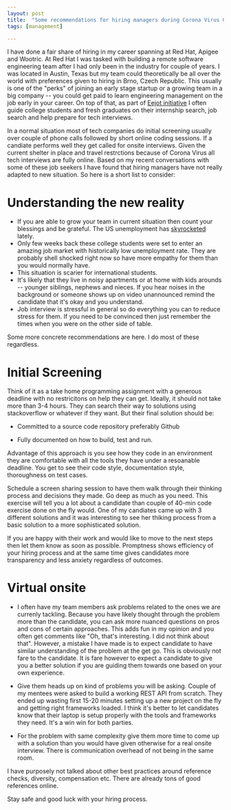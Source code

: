 ```yaml
---
layout: post
title:  "Some recommendations for hiring managers during Corona Virus Crisis"
tags: [management]

---
```


I have done a fair share of hiring in my career spanning at Red Hat, Apigee and Wootric. At Red Hat I was tasked with building a remote software engineering team after I had only been in the industry for couple of years. I was located in Austin, Texas but my team could theoretically be all over the world with preferences given to hiring in Brno, Czech Republic. This usually is one of the "perks" of joining an early stage startup or a growing team in a big company -- you could get paid to learn engineering management on the job early in your career. On top of that, as part of [Eejot initiative](www.eejot.org) I often guide college students and fresh graduates on their internship search, job search and help prepare for tech interviews. 

In a normal situation most of tech companies do initial screening usually over couple of phone calls followed by short online coding sessions. If a candiate performs well they get called for onsite interviews. Given the current shelter in place and travel restrctions because of Corona Virus all tech interviews are fully online. Based on my recent conversations with some of these job seekers I have found that hiring managers have not really adapted to new situation. So here is a short list to consider:

# Understanding the new reality

* If you are able to grow your team in current situation then count your blessings and be grateful. The US unemployment has [skyrocketed](https://fortune.com/2020/04/16/us-unemployment-rate-numbers-claims-this-week-total/) lately. 
* Only few weeks back these college students were set to enter an amazing job market with historically low unemployment rate. They are probably shell shocked right now so have more empathy for them than you would normally have.
* This situation is scarier for international students. 
* It's likely that they live in noisy apartments or at home with kids arounds -- younger siblings, nephews and nieces. If you hear noises in the background or someone shows up on video unannounced remind the candidate that it's okay and you understand.  
* Job interview is stressful in general so do everything you can to reduce stress for them. If you need to be convinced then just remember the times when you were on the other side of table. 

Some more concrete recommendations are here. I do most of these regardless.

# Initial Screening

Think of it as a take home programming assignment with a generous deadline with no restricitons on help they can get. Ideally, it should not take more than 3-4 hours. They can search their way to solutions using stackoverflow or whatever if they want. But their final solution should be: 

- Committed to a source code repository preferably Github

- Fully documented on how to build, test and run.

Advantage of this approach is you see how they code in an environment they are comfortable with all the tools they have under a resoanable deadline. You get to see their code style, documentation style, thoroughness on test cases.

Schedule a screen sharing session to have them walk through their thinking process and decisions they made. Go deep as much as you need. This exercise will tell you a lot about a candidate than couple of 40-min code exercise done on the fly would. One of my candiates came up with 3 different solutions and it was interesting to see her thiking process from a basic solution to a more sophisticated solution.

If you are happy with their work and would like to move to the next steps then let them know as soon as possible. Promptness shows efficiency of your hiring process and at the same time gives candidates more transparency and less anxiety regardless of outcomes. 

# Virtual onsite

- I often have my team members ask problems related to the ones we are currenly tackling. Because you have likely thought through the problem more than the candidate, you can ask more nuanced questions on pros and cons of certain approaches. This adds fun in my opinion and you often get comments like "Oh, that's interesting. I did not think about that".  However, a mistake I have made is to expect candidate to have similar understanding of the problem at the get go. This is obviously not fare to the candidate. It is fare however to expect a candidate to give you a better solution if you are guiding them towards one based on your own experience.

- Give them heads up on kind of problems you will be asking. Couple of my mentees were asked to build a working REST API from scratch. They ended up wasting first 15-20 minutes setting up a new project on the fly and getting right frameworks loaded. I think it's better to let candidates know that their laptop is setup properly with the tools and frameworks they need. It's a win win for both parties.

- For the problem with same complexity give them more time to come up with a solution than  you would have given otherwise for a real onsite interview. There is communication overhead of not being in the same room.

I have purposely not talked about other best practices around reference checks, diversity, compensation etc. There are already tons of good references online.

Stay safe and good luck with your hiring process.






